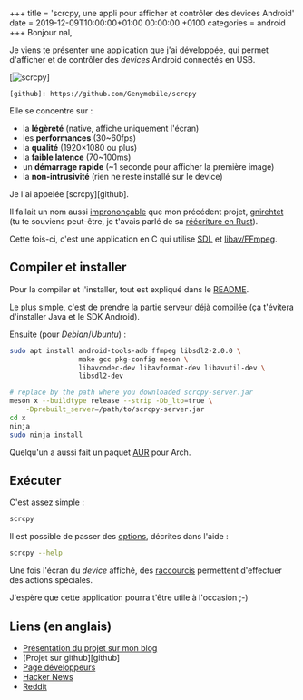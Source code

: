 +++
title = 'scrcpy, une appli pour afficher et contrôler des devices Android'
date = 2019-12-09T10:00:00+01:00 00:00:00 +0100
categories = android
+++
Bonjour nal,

Je viens te présenter une application que j'ai développée, qui permet d'afficher et de contrôler des _devices_ Android connectés en USB.

[![scrcpy](https://raw.githubusercontent.com/Genymobile/scrcpy/master/assets/screenshot-debian-600.jpg)]

    [github]: https://github.com/Genymobile/scrcpy

Elle se concentre sur :

- la **légèreté** (native, affiche uniquement l'écran)
- les **performances** (30~60fps)
- la **qualité** (1920×1080 ou plus)
- la **faible latence** (70~100ms)
- un **démarrage rapide** (~1 seconde pour afficher la première image)
- la **non-intrusivité** (rien ne reste installé sur le device)

Je l'ai appelée [scrcpy][github].

Il fallait un nom aussi [imprononçable](https://github.com/Genymobile/scrcpy#why-scrcpy) que mon précédent projet, [gnirehtet](https://linuxfr.org/news/du-reverse-tethering-sur-android-sans-root) (tu te souviens peut-être, je t'avais parlé de sa [réécriture en Rust](https://linuxfr.org/users/rom1v/journaux/du-reverse-tethering-en-rust)).

Cette fois-ci, c'est une application en C qui utilise [SDL](https://www.libsdl.org/) et [libav/FFmpeg](https://www.libav.org/).


## Compiler et installer

Pour la compiler et l'installer, tout est expliqué dans le [README](https://github.com/Genymobile/scrcpy/blob/master/README.md).

Le plus simple, c'est de prendre la partie serveur [déjà compilée](https://github.com/Genymobile/scrcpy/blob/master/README.md#prebuilt-server) (ça t'évitera d'installer Java et le SDK Android).

Ensuite (pour _Debian_/_Ubuntu_) :

```bash
sudo apt install android-tools-adb ffmpeg libsdl2-2.0.0 \
                 make gcc pkg-config meson \
                 libavcodec-dev libavformat-dev libavutil-dev \
                 libsdl2-dev

# replace by the path where you downloaded scrcpy-server.jar
meson x --buildtype release --strip -Db_lto=true \
    -Dprebuilt_server=/path/to/scrcpy-server.jar
cd x
ninja
sudo ninja install
```

Quelqu'un a aussi fait un paquet [AUR](https://aur.archlinux.org/packages/scrcpy/) pour Arch.

## Exécuter

C'est assez simple :

```bash
scrcpy
```

Il est possible de passer des [options](https://github.com/Genymobile/scrcpy#run), décrites dans l'aide :

```bash
scrcpy --help
```

Une fois l'écran du _device_ affiché, des [raccourcis](https://github.com/Genymobile/scrcpy#shortcuts) permettent d'effectuer des actions spéciales.

J'espère que cette application pourra t'être utile à l'occasion ;-)


## Liens (en anglais)

- [Présentation du projet sur mon blog](https://blog.rom1v.com/2018/03/introducing-scrcpy/)
- [Projet sur github][github]
- [Page développeurs](https://github.com/Genymobile/scrcpy/blob/master/DEVELOP.md)
- [Hacker News](https://news.ycombinator.com/item?id=16544977)
- [Reddit](https://www.reddit.com/r/Android/comments/834zmr/introducing_scrcpy_an_app_to_display_and_control/)
